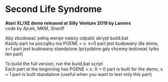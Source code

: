 # Second Life Syndrome
**Atari XL/XE demo released at Silly Venture 2019 by Lamers**  
code by Ajcek, MKM, Sheriff  


Aby zbudować pełną wersje należy odpalić skrypt build.bat  
Każdy part na początku ma PGENE = x. x=0 part jest budowany dla dema, x=1 part jest budowany standalone (przydatne gdy chcemy testować tylko ten part)


To build the full version, run the build.bat script  
Each part at the beginning has PGENE = x. X = 0 part is built for the demo, x = 1 part is built standalone (useful when you want to test only this part)
